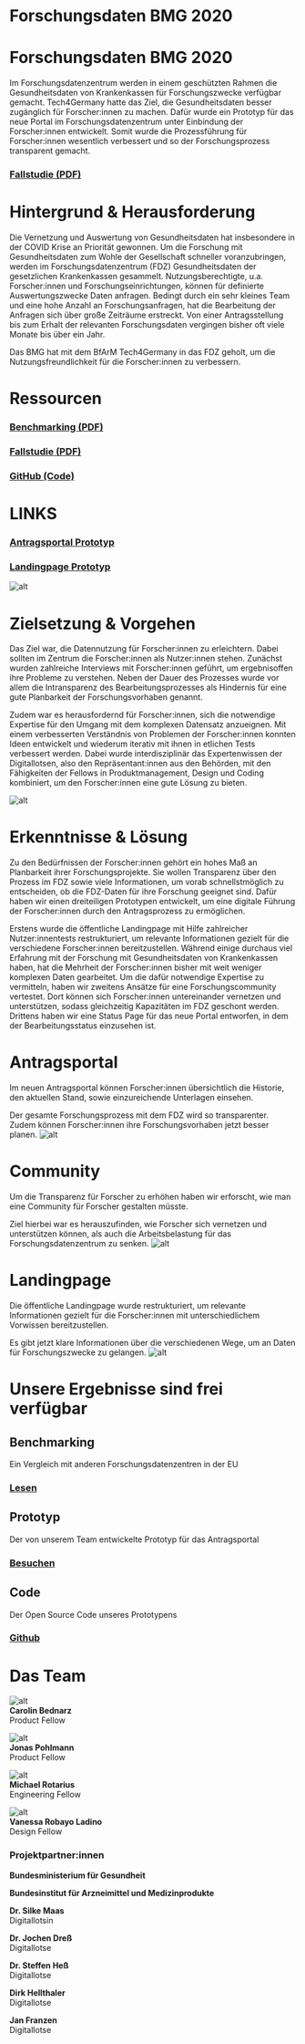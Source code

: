 # **Forschungsdaten BMG 2020**
# **Forschungsdaten BMG 2020**

Im Forschungsdatenzentrum werden in einem geschützten Rahmen die Gesundheitsdaten von Krankenkassen für Forschungszwecke verfügbar gemacht. Tech4Germany hatte das Ziel, die Gesundheitsdaten besser zugänglich für Forscher:innen zu machen. Dafür wurde ein Prototyp für das neue Portal im Forschungsdatenzentrum unter Einbindung der Forscher:innen entwickelt. Somit wurde die Prozessführung für Forscher:innen wesentlich verbessert und so der Forschungsprozess transparent gemacht. 


### [Fallstudie (PDF)](f1_Fallstudie_FDZ.pdf)


# Hintergrund & Herausforderung

Die Vernetzung und Auswertung von Gesundheitsdaten hat insbesondere in der COVID Krise an Priorität gewonnen. Um die Forschung mit Gesundheitsdaten zum Wohle der Gesellschaft schneller voranzubringen, werden im Forschungsdatenzentrum (FDZ) Gesundheitsdaten der gesetzlichen Krankenkassen gesammelt. Nutzungsberechtigte, u.a. Forscher:innen und Forschungseinrichtungen, können für definierte Auswertungszwecke Daten anfragen. Bedingt durch ein sehr kleines Team und eine hohe Anzahl an Forschungsanfragen, hat die Bearbeitung der Anfragen sich über große Zeiträume erstreckt. Von einer Antragsstellung bis zum Erhalt der relevanten Forschungsdaten vergingen bisher oft viele Monate bis über ein Jahr. 


Das BMG hat mit dem BfArM Tech4Germany in das FDZ geholt, um die Nutzungsfreundlichkeit für die Forscher:innen zu verbessern.


# Ressourcen


### [Benchmarking (PDF)](f2_Benchmarking-Forschungsdatenzentrum.pdf)


### [Fallstudie (PDF)](f1_Fallstudie_FDZ.pdf)


### [GitHub (Code)](https://github.com/tech4germany/fdz-portal) 


# LINKS


### [Antragsportal Prototyp](https://fdz.tech4germany.org/)


### [Landingpage Prototyp](https://www.figma.com/proto/FCtbGdUX5YFNlNisle6qhZ/%F0%9F%A4%96-FDZ-Landing-Page?node-id=129%3A1&scaling=min-zoom)

![alt](1_fdz-team-2-1280x960.jpeg)

# Zielsetzung & Vorgehen

Das Ziel war, die Datennutzung für Forscher:innen zu erleichtern. Dabei sollten im Zentrum die Forscher:innen als Nutzer:innen stehen. Zunächst wurden zahlreiche Interviews mit Forscher:innen geführt, um ergebnisoffen ihre Probleme zu verstehen. Neben der Dauer des Prozesses wurde vor allem die Intransparenz des Bearbeitungsprozesses als Hindernis für eine gute Planbarkeit der Forschungsvorhaben genannt.

Zudem war es herausfordernd für Forscher:innen, sich die notwendige Expertise für den Umgang mit dem komplexen Datensatz anzueignen. 
Mit einem verbesserten Verständnis von Problemen der Forscher:innen konnten Ideen entwickelt und wiederum iterativ mit ihnen in etlichen Tests verbessert werden. Dabei wurde interdisziplinär das Expertenwissen der Digitallotsen, also den Repräsentant:innen aus den Behörden, mit den Fähigkeiten der Fellows in Produktmanagement, Design und Coding kombiniert, um den Forscher:innen eine gute Lösung zu bieten. 

![alt](2_fdz-methoden-small2-1280x522.jpg)

# Erkenntnisse & Lösung

Zu den Bedürfnissen der Forscher:innen gehört ein hohes Maß an Planbarkeit ihrer Forschungsprojekte. Sie wollen Transparenz über den Prozess im FDZ sowie viele Informationen, um vorab schnellstmöglich zu entscheiden, ob die FDZ-Daten für ihre Forschung geeignet sind. Dafür haben wir einen dreiteiligen Prototypen entwickelt, um eine digitale Führung der Forscher:innen durch den Antragsprozess zu ermöglichen.

Erstens wurde die öffentliche Landingpage mit Hilfe zahlreicher Nutzer:innentests restrukturiert, um relevante Informationen gezielt für die verschiedene Forscher:innen bereitzustellen. Während einige durchaus viel Erfahrung mit der Forschung mit Gesundheitsdaten von Krankenkassen haben, hat die Mehrheit der Forscher:innen bisher mit weit weniger komplexen Daten gearbeitet. Um die dafür notwendige Expertise zu vermitteln, haben wir zweitens Ansätze für eine Forschungscommunity vertestet. Dort können sich Forscher:innen untereinander vernetzen und unterstützen, sodass gleichzeitig Kapazitäten im FDZ geschont werden. Drittens haben wir eine Status Page für das neue Portal entworfen, in dem der Bearbeitungsstatus einzusehen ist. 

# Antragsportal

Im neuen Antragsportal können Forscher:innen übersichtlich die Historie, den aktuellen Stand, sowie einzureichende Unterlagen einsehen.

Der gesamte Forschungsprozess mit dem FDZ wird so transparenter. Zudem können Forscher:innen ihre Forschungsvorhaben jetzt besser planen.
![alt](3_fdz-screen-1280x767.png)

# Community


Um die Transparenz für Forscher zu erhöhen haben wir erforscht, wie man eine Community für Forscher gestalten müsste.


Ziel hierbei war es herauszufinden, wie Forscher sich vernetzen und unterstützen können, als auch die Arbeitsbelastung für das Forschungsdatenzentrum zu senken.
![alt](4_community-1280x824.png)

# Landingpage

Die öffentliche Landingpage wurde restrukturiert, um relevante Informationen gezielt für die Forscher:innen mit unterschiedlichem Vorwissen bereitzustellen.

Es gibt jetzt klare Informationen über die verschiedenen Wege, um an Daten für Forschungszwecke zu gelangen.
![alt](5_landing-1280x824.png)

# Unsere Ergebnisse sind frei verfügbar


## Benchmarking

Ein Vergleich mit anderen Forschungsdatenzentren in der EU


### [Lesen](f2_Benchmarking-Forschungsdatenzentrum.pdf) 


## Prototyp

Der von unserem Team entwickelte Prototyp für das Antragsportal


### [Besuchen](https://fdz.tech4germany.org/) 


## Code

Der Open Source Code unseres Prototypens


### [Github](https://github.com/tech4germany/fdz-portal) 


# Das Team

![alt](6_Fellow-Carolin-Bednarz-Profilfoto_.jpg) \
**Carolin Bednarz** \
Product Fellow

![alt](7_Fellow-Jonas-Pohlmann-Profilfoto_.jpg) \
**Jonas Pohlmann** \
Product Fellow

![alt](8_Fellow-Michael-Rotarius-Profilfoto-_.jpg) \
**Michael Rotarius** \
Engineering Fellow

![alt](9_Fellow-Vanessa-Robayo-Ladino-Profilfoto_.jpg) \
**Vanessa Robayo Ladino** \
Design Fellow


### Projektpartner:innen

**Bundesministerium für Gesundheit**

**Bundesinstitut für Arzneimittel und Medizinprodukte**

**Dr. Silke Maas** \
Digitallotsin

**Dr. Jochen Dreß** \
Digitallotse

**Dr. Steffen Heß** \
Digitallotse

**Dirk Hellthaler** \
Digitallotse

**Jan Franzen** \
Digitallotse
